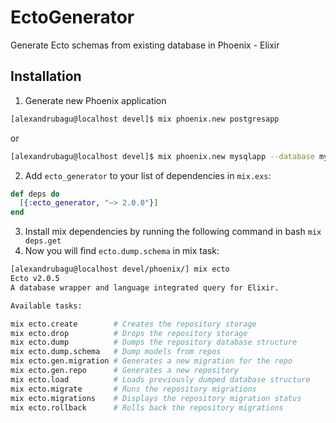 # EctoGenerator
Generate Ecto schemas from existing database in Phoenix - Elixir

## Installation 
1. Generate new Phoenix application
```bash
[alexandrubagu@localhost devel]$ mix phoenix.new postgresapp
```

or

```bash
[alexandrubagu@localhost devel]$ mix phoenix.new mysqlapp --database mysql
```

2. Add `ecto_generator` to your list of dependencies in `mix.exs`:

```elixir
def deps do
  [{:ecto_generator, "~> 2.0.0"}]
end
```

3. Install mix dependencies by running the following command in bash `mix deps.get`
4. Now you will find `ecto.dump.schema` in mix task:

```bash
[alexandrubagu@localhost devel/phoenix/] mix ecto
Ecto v2.0.5
A database wrapper and language integrated query for Elixir.

Available tasks:

mix ecto.create        # Creates the repository storage
mix ecto.drop          # Drops the repository storage
mix ecto.dump          # Dumps the repository database structure
mix ecto.dump.schema   # Dump models from repos
mix ecto.gen.migration # Generates a new migration for the repo
mix ecto.gen.repo      # Generates a new repository
mix ecto.load          # Loads previously dumped database structure
mix ecto.migrate       # Runs the repository migrations
mix ecto.migrations    # Displays the repository migration status
mix ecto.rollback      # Rolls back the repository migrations
```
